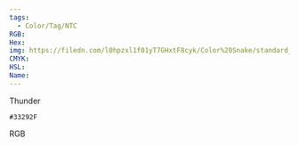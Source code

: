 ```yaml
---
tags:
  - Color/Tag/NTC
RGB:
Hex:
img: https://filedn.com/l0hpzxl1f01yT7GHxtF8cyk/Color%20Snake/standard_csv_to_svg//33292F.svg
CMYK:
HSL:
Name:
---
```

Thunder
```palette
#33292F
```
RGB
